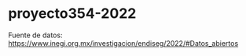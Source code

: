 # proyecto354-2022
Fuente de datos: https://www.inegi.org.mx/investigacion/endiseg/2022/#Datos_abiertos
